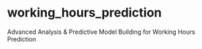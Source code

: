 # working_hours_prediction
Advanced Analysis &amp; Predictive Model Building for Working Hours Prediction

